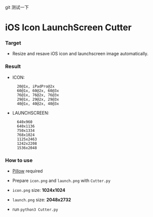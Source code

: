 git 测试一下
# iOS Icon LaunchScreen Cutter

### Target

- Resize and resave iOS icon and launchscreen image automatically.

### Result

- ICON:

		20@1x, iPadPro@2x
    	60@1x, 60@2x, 60@3x
    	76@1x, 76@2x, 76@3x
    	29@1x, 29@2x, 29@3x
    	40@1x, 40@2x, 40@3x

- LAUNCHSCREEN:

		640x960
    	640x1136
    	750x1334
    	768x1024
    	1125x2463
    	1242x2208
    	1536x2048

### How to use

- [Pillow](https://github.com/python-pillow/Pillow) required

- Prepare `icon.png` and `launch.png` with `Cutter.py`

- `icon.png` size: **1024x1024**

- `launch.png` size: **2048x2732**

- run `python3 Cutter.py`
